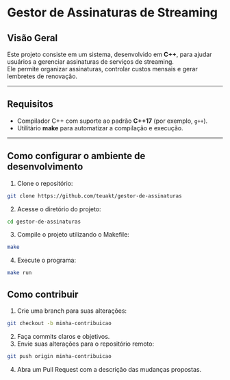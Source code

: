 # Gestor de Assinaturas de Streaming

## Visão Geral

Este projeto consiste em um sistema, desenvolvido em **C++**, para ajudar usuários a gerenciar assinaturas de serviços de streaming.  
Ele permite organizar assinaturas, controlar custos mensais e gerar lembretes de renovação.

---

## Requisitos

- Compilador C++ com suporte ao padrão **C++17** (por exemplo, `g++`).
- Utilitário **make** para automatizar a compilação e execução.

---

## Como configurar o ambiente de desenvolvimento

1. Clone o repositório:
```bash
git clone https://github.com/teuakt/gestor-de-assinaturas
```
2. Acesse o diretório do projeto:
```bash
cd gestor-de-assinaturas
```
3. Compile o projeto utilizando o Makefile:
```bash
make
```
4. Execute o programa:
```bash
make run
```

## Como contribuir

1. Crie uma branch para suas alterações:
```bash
git checkout -b minha-contribuicao
```
2. Faça commits claros e objetivos.
3. Envie suas alterações para o repositório remoto:
```bash
git push origin minha-contribuicao
```
4. Abra um Pull Request com a descrição das mudanças propostas.
